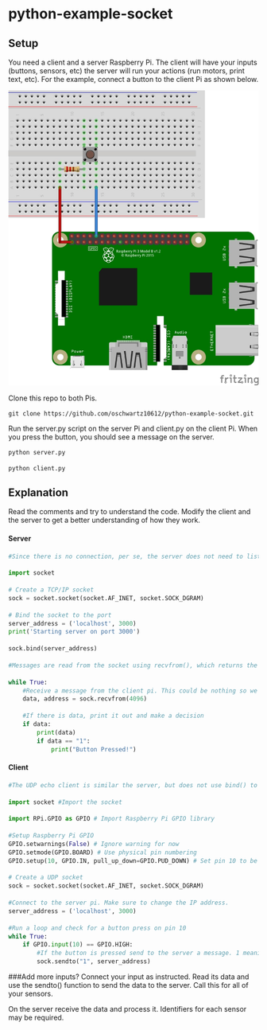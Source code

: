 # python-example-socket

## Setup
You need a client and a server Raspberry Pi. The client will have your inputs (buttons, sensors, etc) the server will run your actions (run motors, print text, etc). For the example, connect a button to the client Pi as shown below.

![Wiring Diagram](/assets/02_Push-button_bb-min.jpg)

Clone this repo to both Pis.

```
git clone https://github.com/oschwartz10612/python-example-socket.git
```

Run the server.py script on the server Pi and client.py on the client Pi. When you press the button, you should see a message on the server.
```
python server.py

python client.py
```

## Explanation
Read the comments and try to understand the code. Modify the client and the server to get a better understanding of how they work.

#### Server
```python
#Since there is no connection, per se, the server does not need to listen for and accept connections. It only needs to use bind() to associate its socket with a port, and then wait for individual messages.

import socket

# Create a TCP/IP socket
sock = socket.socket(socket.AF_INET, socket.SOCK_DGRAM)

# Bind the socket to the port
server_address = ('localhost', 3000)
print('Starting server on port 3000')

sock.bind(server_address)

#Messages are read from the socket using recvfrom(), which returns the data as well as the address of the client from which it was sent.

while True:
    #Receive a message from the client pi. This could be nothing so we need to check.
    data, address = sock.recvfrom(4096)

    #If there is data, print it out and make a decision
    if data:
        print(data)
        if data == "1":
            print("Button Pressed!")
```

#### Client
```python
#The UDP echo client is similar the server, but does not use bind() to attach its socket to an address. It uses sendto() to deliver its message directly to the server, and recvfrom() to receive the response.

import socket #Import the socket

import RPi.GPIO as GPIO # Import Raspberry Pi GPIO library

#Setup Raspberry Pi GPIO
GPIO.setwarnings(False) # Ignore warning for now
GPIO.setmode(GPIO.BOARD) # Use physical pin numbering
GPIO.setup(10, GPIO.IN, pull_up_down=GPIO.PUD_DOWN) # Set pin 10 to be an input pin and set initial value to be pulled low (off)

# Create a UDP socket
sock = socket.socket(socket.AF_INET, socket.SOCK_DGRAM)

#Connect to the server pi. Make sure to change the IP address.
server_address = ('localhost', 3000)

#Run a loop and check for a button press on pin 10
while True:
    if GPIO.input(10) == GPIO.HIGH:
        #If the button is pressed send to the server a message. 1 meaning pressed.
        sock.sendto("1", server_address)
```

###Add more inputs?
Connect your input as instructed. Read its data and use the sendto() function to send the data to the server. Call this for all of your sensors. 

On the server receive the data and process it. Identifiers for each sensor may be required.
